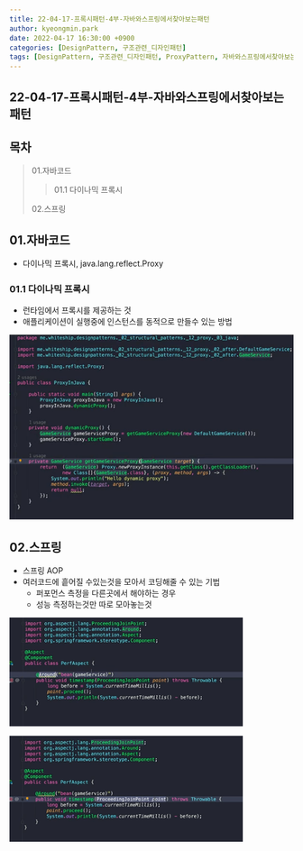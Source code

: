 ```yaml
---
title: 22-04-17-프록시패턴-4부-자바와스프링에서찾아보는패턴
author: kyeongmin.park
date: 2022-04-17 16:30:00 +0900
categories: [DesignPattern, 구조관련_디자인패턴]
tags: [DesignPattern, 구조관련_디자인패턴, ProxyPattern, 자바와스프링에서찾아보는패턴]
---
```


## 22-04-17-프록시패턴-4부-자바와스프링에서찾아보는패턴

## 목차

> 01.자바코드
>
> > 01.1 다이나믹 프록시
>
> 02.스프링

## 01.자바코드

- 다이나믹 프록시, java.lang.reflect.Proxy

### 01.1 다이나믹 프록시

- 런타임에서 프록시를 제공하는 것
- 애플리케이션이 실행중에 인스턴스를 동적으로 만들수 있는 방법

![image-20220417163344886](../../assets/img/post/22-04-17-프록시패턴-4부-자바와스프링에서찾아보는패턴.assets/image-20220417163344886.png)

## 02.스프링

- 스프링 AOP
- 여러코드에 흩어질 수있는것을 모아서 코딩해줄 수 있는 기법
  - 퍼포먼스 측정을 다른곳에서 해야하는 경우
  - 성능 측정하는것만 따로 모아놓는것

![image-20220417163821524](../../assets/img/post/22-04-17-프록시패턴-4부-자바와스프링에서찾아보는패턴.assets/image-20220417163821524.png)

![image-20220417163905575](../../assets/img/post/22-04-17-프록시패턴-4부-자바와스프링에서찾아보는패턴.assets/image-20220417163905575.png)